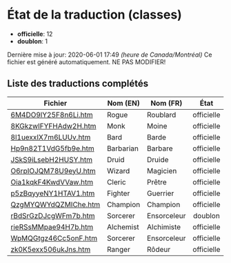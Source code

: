 # État de la traduction (classes)

 * **officielle**: 12
 * **doublon**: 1


Dernière mise à jour: 2020-06-01 17:49 *(heure de Canada/Montréal)*
Ce fichier est généré automatiquement. NE PAS MODIFIER!
## Liste des traductions complétés

| Fichier   | Nom (EN)    | Nom (FR)    | État |
|-----------|-------------|-------------|:----:|
|[6M4DO9lY25F8n6Li.htm](classes/6M4DO9lY25F8n6Li.htm)|Rogue|Roublard|officielle|
|[8KGkzwIFYFHAdw2H.htm](classes/8KGkzwIFYFHAdw2H.htm)|Monk|Moine|officielle|
|[8l1uexxIX7m6LUUv.htm](classes/8l1uexxIX7m6LUUv.htm)|Bard|Barde|officielle|
|[Hp9n82T1VdG5fb9e.htm](classes/Hp9n82T1VdG5fb9e.htm)|Barbarian|Barbare|officielle|
|[JSkS9iLsebH2HUSY.htm](classes/JSkS9iLsebH2HUSY.htm)|Druid|Druide|officielle|
|[O6rpIOJQM78U9eyU.htm](classes/O6rpIOJQM78U9eyU.htm)|Wizard|Magicien|officielle|
|[Oia1kqkF4KwdVVaw.htm](classes/Oia1kqkF4KwdVVaw.htm)|Cleric|Prêtre|officielle|
|[p5zBqyyeNY1HTAV1.htm](classes/p5zBqyyeNY1HTAV1.htm)|Fighter|Guerrier|officielle|
|[QzgMYQWYdQZMIChe.htm](classes/QzgMYQWYdQZMIChe.htm)|Champion|Champion|officielle|
|[rBdSrGzDJcgWFm7b.htm](classes/rBdSrGzDJcgWFm7b.htm)|Sorcerer|Ensorceleur|doublon|
|[rieRSsMMpae94H7b.htm](classes/rieRSsMMpae94H7b.htm)|Alchemist|Alchimiste|officielle|
|[WpMQGtgz46Cc5onF.htm](classes/WpMQGtgz46Cc5onF.htm)|Sorcerer|Ensorceleur|officielle|
|[zk0K5exx506ukJns.htm](classes/zk0K5exx506ukJns.htm)|Ranger|Rôdeur|officielle|
